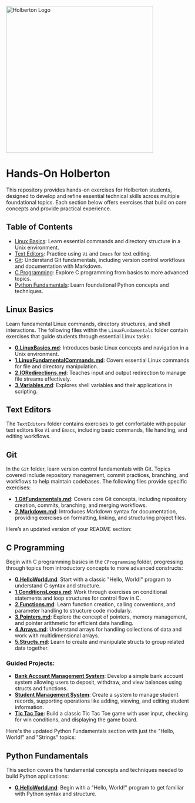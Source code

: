 <img src="https://ml.globenewswire.com/Resource/Download/a08e6c28-55be-44c8-8461-03544f094b38" alt="Holberton Logo" width="400"/>

# Hands-On Holberton

This repository provides hands-on exercises for Holberton students, designed to develop and refine essential technical skills across multiple foundational topics. Each section below offers exercises that build on core concepts and provide practical experience.

## Table of Contents

- [Linux Basics](#linux-basics): Learn essential commands and directory structure in a Unix environment.
- [Text Editors](#text-editors): Practice using `Vi` and `Emacs` for text editing.
- [Git](#git): Understand Git fundamentals, including version control workflows and documentation with Markdown.
- [C Programming](#c-programming): Explore C programming from basics to more advanced topics.
- [Python Fundamentals](#python-fundamentals): Learn foundational Python concepts and techniques.


## Linux Basics

Learn fundamental Linux commands, directory structures, and shell interactions. The following files within the `LinuxFundamentals` folder contain exercises that guide students through essential Linux tasks:

- **[0.LinuxBasics.md](LinuxFundamentals/0.LinuxBasics.md)**: Introduces basic Linux concepts and navigation in a Unix environment.
- **[1.LinuxFundamentalCommands.md](LinuxFundamentals/1.LinuxFundamentalCommands.md)**: Covers essential Linux commands for file and directory manipulation.
- **[2.IORedirections.md](LinuxFundamentals/2.IORedirections.md)**: Teaches input and output redirection to manage file streams effectively.
- **[3.Variables.md](LinuxFundamentals/3.Variables.md)**: Explores shell variables and their applications in scripting.

## Text Editors

The `TextEditors` folder contains exercises to get comfortable with popular text editors like `Vi` and `Emacs`, including basic commands, file handling, and editing workflows.

## Git

In the `Git` folder, learn version control fundamentals with Git. Topics covered include repository management, commit practices, branching, and workflows to help maintain codebases. The following files provide specific exercises:

- **[1.GitFundamentals.md](Git/1.GitFundamentals.md)**: Covers core Git concepts, including repository creation, commits, branching, and merging workflows.
- **[2.Markdown.md](Git/2.Markdown.md)**: Introduces Markdown syntax for documentation, providing exercises on formatting, linking, and structuring project files.

Here’s an updated version of your README section:

## C Programming

Begin with C programming basics in the `CProgramming` folder, progressing through topics from introductory concepts to more advanced constructs:

- **[0.HelloWorld.md](CProgramming/0.HelloWorld.md)**: Start with a classic "Hello, World!" program to understand C syntax and structure.
- **[1.ConditionsLoops.md](CProgramming/1.ConditionsLoops.md)**: Work through exercises on conditional statements and loop structures for control flow in C.
- **[2.Functions.md](CProgramming/2.Functions.md)**: Learn function creation, calling conventions, and parameter handling to structure code modularly.
- **[3.Pointers.md](CProgramming/3.Pointers.md)**: Explore the concept of pointers, memory management, and pointer arithmetic for efficient data handling.
- **[4.Arrays.md](CProgramming/4.Arrays.md)**: Understand arrays for handling collections of data and work with multidimensional arrays.
- **[5.Structs.md](CProgramming/5.Structs.md)**: Learn to create and manipulate structs to group related data together.

### Guided Projects:
- **[Bank Account Management System](GuidedProject-BankAccountManagementSystem.md)**: Develop a simple bank account system allowing users to deposit, withdraw, and view balances using structs and functions.
- **[Student Management System](CProgramming/GuidedProject-StudentManagementSystem.md)**: Create a system to manage student records, supporting operations like adding, viewing, and editing student information.
- **[Tic Tac Toe](CProgramming/GuidedProject-TicTacToe.md)**: Build a classic Tic Tac Toe game with user input, checking for win conditions, and displaying the game board.

Here's the updated Python Fundamentals section with just the "Hello, World!" and "Strings" topics:

## Python Fundamentals

This section covers the fundamental concepts and techniques needed to build Python applications:

- **[0.HelloWorld.md](PythonProgramming/0.HelloWorld.md)**: Begin with a "Hello, World!" program to get familiar with Python syntax and structure.


